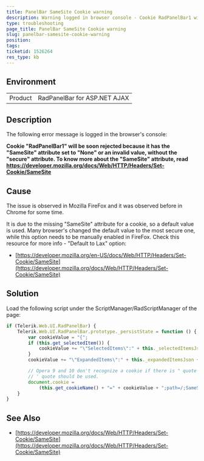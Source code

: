 ```yaml
---
title: PanelBar SameSite Cookie warning 
description: Warning logged in browser console - Cookie RadPanelBar1 will be soon rejected because it has the SameSite attribute set to None or an invalid value, without the secure attribute 
type: troubleshooting
page_title: PanelBar SameSite Cookie warning
slug: panelbar-samesite-cookie-warning
position: 
tags: 
ticketid: 1526264
res_type: kb
---
```


## Environment
<table>
	<tbody>
		<tr>
			<td>Product</td>
			<td>RadPanelBar for ASP.NET AJAX</td>
		</tr>
	</tbody>
</table>


## Description

The following error message is logged in the browser's console:

**Cookie "RadPanelBar1" will be soon rejected because it has the "SameSite" attribute set to "None" or an invalid value, without the "secure" attribute. To know more about the "SameSite" attribute, read https://developer.mozilla.org/docs/Web/HTTP/Headers/Set-Cookie/SameSite**

## Cause

The issue is observed in Mozilla FireFox and it was observed before in Chrome for some time. 

It is due to the missing "SameSite" attribute for a cookie, so a default value is used. Many browser's changed the default value to the most secure one, while this option needs to be manually enabled in FireFox. Check this resource for more info -  "Default to Lax" option:
- [https://developer.mozilla.org/en-US/docs/Web/HTTP/Headers/Set-Cookie/SameSite](https://developer.mozilla.org/docs/Web/HTTP/Headers/Set-Cookie/SameSite)  

## Solution

Load the following script under the ScriptManager/RadScriptManager of the page:

````JavaScript
if (Telerik.Web.UI.RadPanelBar) {
    Telerik.Web.UI.RadPanelBar.prototype._persistState = function () {
        var cookieValue = "{";
        if (this.get_selectedItem()) {
            cookieValue += "\"SelectedItems\":" + this._selectedItemsJson + ",";
        }
        cookieValue += "\"ExpandedItems\":" + this._expandedItemsJson + "}";

        // Opera 9 and 10 don't recognize a cookie if there is " quote the name/value pair. Instead
        // ' quote should be used.
        document.cookie =
            (this.get_cookieName() + "=" + cookieValue + ";path=/;SameSite=Lax;expires=").replace(/"/g, "'");
    }
}
````


## See Also

- [https://developer.mozilla.org/docs/Web/HTTP/Headers/Set-Cookie/SameSite](https://developer.mozilla.org/docs/Web/HTTP/Headers/Set-Cookie/SameSite)
